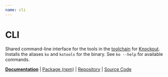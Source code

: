 ```yaml
---
name: cli
---
```


# CLI

<!-- @include docs/parts/packages/cli/description.md-->

Shared command-line interface for the tools in the [toolchain] for [Knockout]. Installs the aliases `ko` and `kotools` for the binary. See `ko --help` for available commands.

<!-- /include -->

<!-- @include docs/parts/package-nav.md -->

[**Documentation**](https://kolint.github.io/next) | [Package (npm)](https://npmjs.com/package/@kolint/cli) | [Repository](https://github.com/kolint/next) | [Source Code](https://github.com/kolint/next/tree/main/packages/cli)

<!-- /include -->

<!-- @include docs/parts/reference.md -->

[TypeScript]: https://typescriptlang.org
[ESLint]: https://eslint.org
[Knockout]: https://knockoutjs.com
[toolchain]: https://kolint.github.io/next

<!-- /include -->
